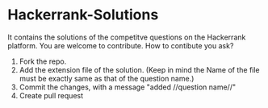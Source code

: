 # Hackerrank-Solutions
It contains the solutions of the competitve questions on the Hackerrank platform. 
You are welcome to contribute.
How to contibute you ask?
1) Fork the repo.
2) Add the extension file of the solution. (Keep in mind the Name of the file must be exactly same as that of the question name.)
3) Commit the changes, with a message "added //question name//"
4) Create pull request
